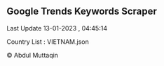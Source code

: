 

## Google Trends Keywords Scraper 
 
Last Update 13-01-2023 , 04:45:14

Country List :
VIETNAM.json



© Abdul Muttaqin 
